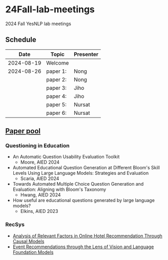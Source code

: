 # 24Fall-lab-meetings
2024 Fall YesNLP lab meetings

## Schedule

| Date       | Topic    | Presenter |
| ----       | -----    | --------  |
| 2024-08-19 | Welcome  |           |
| 2024-08-26 | paper 1: | Nong      |
|            | paper 2: | Nong      |
|            | paper 3: | Jiho      |
|            | paper 4: | Jiho      |
|            | paper 5: | Nursat    |
|            | paper 6: | Nursat    |


## [Paper pool](https://drive.google.com/drive/folders/1KI1sa4jGvi_7DeexGg8w7k1n-hOM-vPw?usp=sharing)

### Questioning in Education

- An Automatic Question Usability Evaluation Toolkit
    - Moore, AIED 2024
- Automated Educational Question Generation at Different Bloom's Skill Levels Using Large Language Models: Strategies and Evaluation
    - Scaria, AIED 2024
- Towards Automated Multiple Choice Question Generation and Evaluation: Aligning with Bloom's Taxonomy
    - Hwang, AIED 2024
- How useful are educational questions generated by large language models?
    - Elkins, AIED 2023


### RecSys

- [Analysis of Relevant Factors in Online Hotel Recommendation Through Causal Models
](https://kennesawedu-my.sharepoint.com/:b:/g/personal/jnoh3_kennesaw_edu/EfDL556B6ilFgHwInE1unhIBa1zyk7weOvLxVKqEIK42ww?e=ZCuuBn)
- [Event Recommendations through the Lens of Vision and Language Foundation Models](https://kennesawedu-my.sharepoint.com/:b:/g/personal/jnoh3_kennesaw_edu/EW8QcwEGNv5GsaVNy4piQmUBasnFX6am1S8OCgWI0_sVQA?e=7czkLK)


